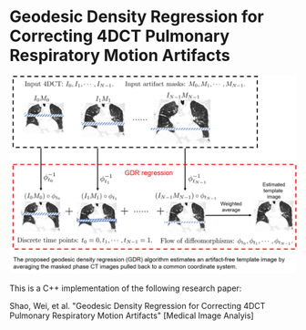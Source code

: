 # Geodesic Density Regression for Correcting 4DCT Pulmonary Respiratory Motion Artifacts
![](images/pipeline.png)

This is a C++ implementation of the following research paper:

Shao, Wei, et al. "Geodesic Density Regression for Correcting 4DCT Pulmonary Respiratory Motion Artifacts" [Medical Image Analyis]
